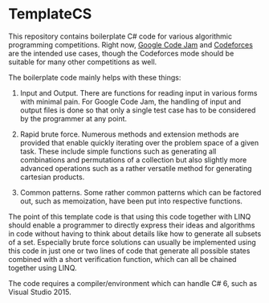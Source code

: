TemplateCS
==========

This repository contains boilerplate C# code for various algorithmic programming
competitions. Right now, [Google Code Jam](https://code.google.com/codejam) and
[Codeforces](http://codeforces.com/) are the intended use cases, though the
Codeforces mode should be suitable for many other competitions as well.

The boilerplate code mainly helps with these things:

1. Input and Output. There are functions for reading input in various forms
with minimal pain. For Google Code Jam, the handling of input and output files
is done so that only a single test case has to be considered by the programmer
at any point.

2. Rapid brute force. Numerous methods and extension methods are provided that
enable quickly iterating over the problem space of a given task. These include
simple functions such as generating all combinations and permutations of a
collection but also slightly more advanced operations such as a rather versatile
method for generating cartesian products.

3. Common patterns. Some rather common patterns which can be factored out, such
as memoization, have been put into respective functions.

The point of this template code is that using this code together with LINQ
should enable a programmer to directly express their ideas and algorithms
in code without having to think about details like how to generate all subsets
of a set. Especially brute force solutions can usually be implemented using
this code in just one or two lines of code that generate all possible states
combined with a short verification function, which can all be chained together
using LINQ.

The code requires a compiler/environment which can handle C# 6, such as Visual
Studio 2015.
